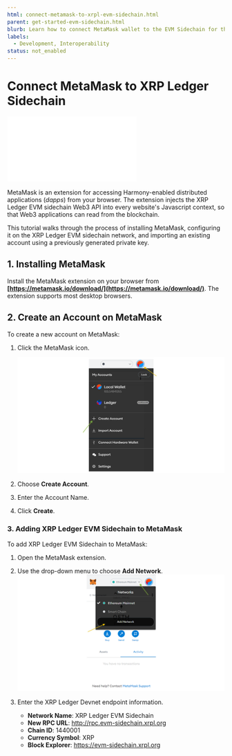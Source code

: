 ```yaml
---
html: connect-metamask-to-xrpl-evm-sidechain.html
parent: get-started-evm-sidechain.html
blurb: Learn how to connect MetaMask wallet to the EVM Sidechain for the XRP Ledger.
labels:
  - Development, Interoperability
status: not_enabled
---
```

# Connect MetaMask to XRP Ledger Sidechain

<embed src="/snippets/_evm-sidechain-disclaimer.md" />

MetaMask is an extension for accessing Harmony-enabled distributed applications (_dapps_) from your browser. The extension injects the XRP Ledger EVM sidechain Web3 API into every website's Javascript context, so that Web3 applications can read from the blockchain. <!-- SPELLING_IGNORE: dapps -->

This tutorial walks through the process of installing MetaMask, configuring it on the XRP Ledger EVM sidechain network, and importing an existing account using a previously generated private key.

## 1. Installing MetaMask

Install the MetaMask extension on your browser from **[https://metamask.io/download/](https://metamask.io/download/)**. The extension supports most desktop browsers. 

## 2. Create an Account on MetaMask

To create a new account on MetaMask:

1. Click the MetaMask icon.

    ![Create an account on MetaMask](../img/evm-sidechain-create-metamask-account.png "Create an account on MetaMask")

2. Choose **Create Account**.

3. Enter the Account Name.

4. Click **Create**.

### 3. Adding XRP Ledger EVM Sidechain to MetaMask

To add XRP Ledger EVM Sidechain to MetaMask:

1. Open the MetaMask extension.

2. Use the drop-down menu to choose **Add Network**.
    ![Add the EVM Sidechain network to MetaMask](../img/evm-sidechain-add-metamask-network.png "Add the EVM Sidechain network to MetaMask")

3. Enter the XRP Ledger Devnet endpoint information.

    * **Network Name**: XRP Ledger EVM Sidechain
    * **New RPC URL**: http://rpc.evm-sidechain.xrpl.org
    * **Chain ID**: 1440001
    * **Currency Symbol**: XRP
    * **Block Explorer**: https://evm-sidechain.xrpl.org